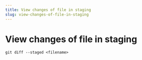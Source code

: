 ```yaml
---
title: View changes of file in staging
slug: view-changes-of-file-in-staging
---
```

# View changes of file in staging

```git diff --staged <filename>```
